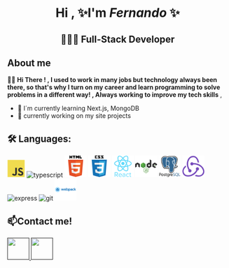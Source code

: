 <div align="center">
  
  # Hi , ✨I'm _Fernando_ ✨
  
</div>
<div align ="center">
  
## 🧑🏻‍💻 Full-Stack Developer

</div>

## About me

👋🏻 **Hi There ! , I used to work in many jobs but technology always been there, so that's why I turn on my career and learn programming to **solve problems in a different way!** , Always working to improve my tech skills** , 

-  🌱 I´m currently learning Next.js, MongoDB
-  👀 currently working on my site projects



## 🛠️ Languages:
<div>
<img src="https://raw.githubusercontent.com/devicons/devicon/master/icons/javascript/javascript-original.svg" alt="javascript" width="40" height="40"/>
<img src="https://upload.wikimedia.org/wikipedia/commons/thumb/4/4c/Typescript_logo_2020.svg/2048px-Typescript_logo_2020.svg.png" alt="typescript" width="40" height="40"/>
<img src="https://raw.githubusercontent.com/devicons/devicon/master/icons/html5/html5-original-wordmark.svg" alt="html5" width="50" height="50"/> 
<img src="https://raw.githubusercontent.com/devicons/devicon/master/icons/css3/css3-original-wordmark.svg" alt="css3" width="50" height="50"/>
<img src="https://raw.githubusercontent.com/devicons/devicon/master/icons/react/react-original-wordmark.svg" alt="react" width="50" height="50"/>
<img src="https://raw.githubusercontent.com/devicons/devicon/master/icons/nodejs/nodejs-original-wordmark.svg" alt="nodejs" width="50" height="50"/> 
<img src="https://raw.githubusercontent.com/devicons/devicon/master/icons/postgresql/postgresql-original-wordmark.svg" alt="postgresql" width="50" height="50"/> 
<img src="https://raw.githubusercontent.com/devicons/devicon/master/icons/redux/redux-original.svg" alt="redux" width="50" height="50"/> 
<img src="https://miro.medium.com/v2/resize:fit:365/1*Jr3NFSKTfQWRUyjblBSKeg.png" alt="express" width="50" height="50" /> 
<img src="https://www.vectorlogo.zone/logos/git-scm/git-scm-icon.svg" alt="git" width="50" height="50"/> 
<img src="https://raw.githubusercontent.com/devicons/devicon/d00d0969292a6569d45b06d3f350f463a0107b0d/icons/webpack/webpack-original-wordmark.svg" alt="webpack" width="50" height="50"/>
</div>

## 📫Contact me!

<a href= ''/><img src="https://upload.wikimedia.org/wikipedia/commons/thumb/c/ca/LinkedIn_logo_initials.png/640px-LinkedIn_logo_initials.png" width="50" height="50">
<a href= ''/><img src="https://upload.wikimedia.org/wikipedia/commons/thumb/4/4e/Mail_%28iOS%29.svg/2048px-Mail_%28iOS%29.svg.png" width="50" height="50">
<!---
FernandoAlexisHH/FernandoAlexisHH is a ✨ special ✨ repository because its `README.md` (this file) appears on your GitHub profile.
You can click the Preview link to take a look at your changes.
- 👀 I’m interested in ...
- 🌱 I’m currently learning ...
- 📫 How to reach me ...

--->

